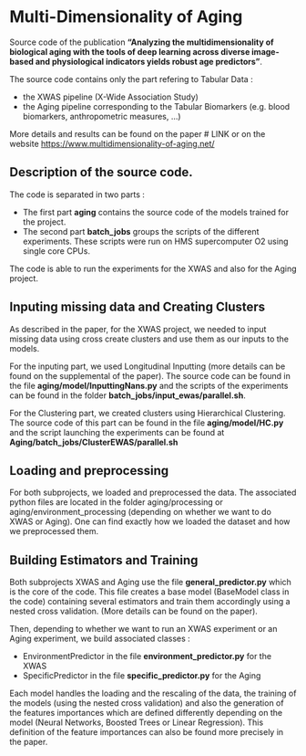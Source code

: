 # Multi-Dimensionality of Aging

Source code of the publication **“Analyzing the multidimensionality of biological aging with the tools of deep learning across diverse image-based and physiological indicators yields robust age predictors”**.

The source code contains only the part refering to Tabular Data : 
- the XWAS pipeline (X-Wide Association Study) 
- the Aging pipeline corresponding to the Tabular Biomarkers (e.g. blood biomarkers, anthropometric measures, ...)

More details and results can be found on the paper # LINK or on the website https://www.multidimensionality-of-aging.net/

## Description of the source code.
The code is separated in two parts : 
- The first part **aging** contains the source code of the models trained for the project. 
- The second part **batch_jobs** groups the scripts of the different experiments. These scripts were run on HMS supercomputer O2 using single core CPUs.

The code is able to run the experiments for the XWAS and also for the Aging project.

## Inputing missing data and Creating Clusters
As described in the paper, for the XWAS project, we needed to input missing data using cross create clusters and use them as our inputs to the models. 

For the inputing part, we used Longitudinal Inputting (more details can be found on the supplemental of the paper). The source code can be found in the file **aging/model/InputtingNans.py** and the scripts of the experiments can be found in the folder **batch_jobs/input_ewas/parallel.sh**.

For the Clustering part, we created clusters using Hierarchical Clustering. The source code of this part can be found in the file **aging/model/HC.py** and the script launching the experiments can be found at **Aging/batch_jobs/ClusterEWAS/parallel.sh**

## Loading and preprocessing 

For both subprojects, we loaded and preprocessed the data. 
The associated python files are located in the folder aging/processing or aging/environment_processing (depending on whether we want to do XWAS or Aging). 
One can find exactly how we loaded the dataset and how we preprocessed them.


## Building Estimators and Training
Both subprojects XWAS and Aging use the file **general_predictor.py** which is the core of the code. This file creates a base model (BaseModel class in the code) containing several estimators and train them accordingly using a nested cross validation. (More details can be found on the paper).

Then, depending to whether we want to run an XWAS experiment or an Aging experiment, we build associated classes : 

- EnvironmentPredictor in the file **environment_predictor.py** for the XWAS
- SpecificPredictor in the file **specific_predictor.py** for the Aging 

Each model handles the loading and the rescaling of the data, the training of the models (using the nested cross validation) and also the generation of the features importances which are defined differently depending on the model (Neural Networks, Boosted Trees or Linear Regression). This definition of the feature importances can also be found more precisely in the paper.







